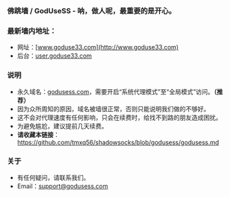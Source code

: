 ### 佛跳墙 / GodUseSS - 呐，做人呢，最重要的是开心。
### 最新墙内地址：
- 网址：[www.goduse33.com](http://www.goduse33.com)
- 后台：[user.goduse33.com](http://user.goduse33.com)
### 说明
- 永久域名：[godusess.com](http://godusess.com)，需要开启“系统代理模式”至“全局模式”访问。**（推荐）**
- 因为众所周知的原因，域名被墙很正常，否则只能说明我们做的不够好。
- 这不会对代理速度有任何影响，只会在续费时，给找不到路的朋友造成困扰。
- 为避免尴尬，建议提前几天续费。
- **请收藏本链接**：<https://github.com/tmxq56/shadowsocks/blob/godusess/godusess.md>
### 关于
- 有任何疑问，请联系我们。
- Email：support@godusess.com
